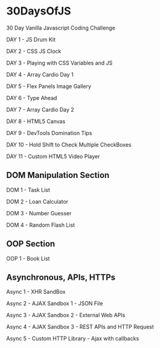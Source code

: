 # 30DaysOfJS

30 Day Vanilla Javascript Coding Challenge

DAY 1 - JS Drum Kit

DAY 2 - CSS JS Clock

DAY 3 - Playing with CSS Variables and JS

DAY 4 - Array Cardio Day 1

DAY 5 - Flex Panels Image Gallery

DAY 6 - Type Ahead

DAY 7 - Array Cardio Day 2

DAY 8 - HTML5 Canvas

DAY 9 - DevTools Domination Tips

DAY 10 - Hold Shift to Check Multiple CheckBoxes

DAY 11 - Custom HTML5 Video Player

## DOM Manipulation Section

DOM 1 - Task List

DOM 2 - Loan Calculator

DOM 3 - Number Guesser

DOM 4 - Random Flash List

## OOP Section

OOP 1 - Book List

## Asynchronous, APIs, HTTPs

Async 1 - XHR SandBox

Async 2 - AJAX Sandbox 1 - JSON File

Async 3 - AJAX Sandbox 2 - External Web APIs

Async 4 - AJAX Sandbox 3 - REST APIs and HTTP Request

Async 5 - Custom HTTP Library  - Ajax with callbacks